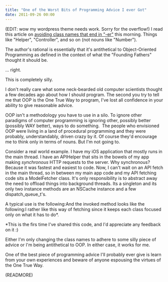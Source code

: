 ```yaml
---
title: "One of the Worst Bits of Programming Advice I ever Got"
date: 2011-09-26 00:00
---
```


(EDIT: wow my wordpress theme needs work. Sorry for the overflow!) I read this article on [avoiding class names that end in "-er"](http://objology.blogspot.com/2011/09/one-of-best-bits-of-programming-advice.html?spref=tw) this morning. Things like "Helper", "Controller", and so on (not nouns like "Number").

The author's rational is essentially that it's antithetical to Object-Oriented Programming as defined in the context of what the "Founding Fathers" thought it should be.

... right.

This is completely silly.

I don't really care what some neck-bearded old computer scientists thought a few decades ago about how I should program. The second you try to tell me that OOP is the One True Way to program, I've lost all confidence in your ability to give reasonable advice.

OOP isn't a methodology you have to use in a silo. To ignore other paradigms of computer programming is ignoring other, possibly better (possibly WAY better), ways to do something. &nbsp;The people who envisioned OOP were living in a land of procedural programming and they were probably, understandably, driven crazy by it. Of course they'd encourage me to think only in terms of nouns. But I'm not going to.

Consider a real world example. I have my iOS application that mostly runs in the main thread. I have an APIHelper that sits in the bowels of my app making _synchronous_&nbsp;HTTP requests to the server. Why synchronous? Because it was fastest and easiest to code. Now, I can't wait on an API fetch in the main thread, so in between my main app code and my API fetching code sits a ModelFetcher class. It's only responsibility is to abstract away the need to offload things into background threads. Its a singleton and its only two instance methods are an NSCache instance and a few dispatch\_queue\_t's.

A typical use is the following:<script src="http://pastebin.com/embed_js.php?i=GhpyDjbn"></script>And the invoked method looks like the following:<script type="text/javascript" src="http://pastebin.com/embed_js.php?i=HKY2unXV"></script>I rather like this way of fetching since it keeps each class focused only on what it has to do\*.

\*This is the firs time I've shared this code, and I'd appreciate any feedback on it :)

Either I'm only changing the class names to adhere to some silly piece of advice or I'm being antithetical to OOP. In either case, it works for me.

One of the best piece of programming advice I'll probably ever give is learn from your own experiences and beware of anyone espousing the virtues of the One True Way.

(READMORE)
